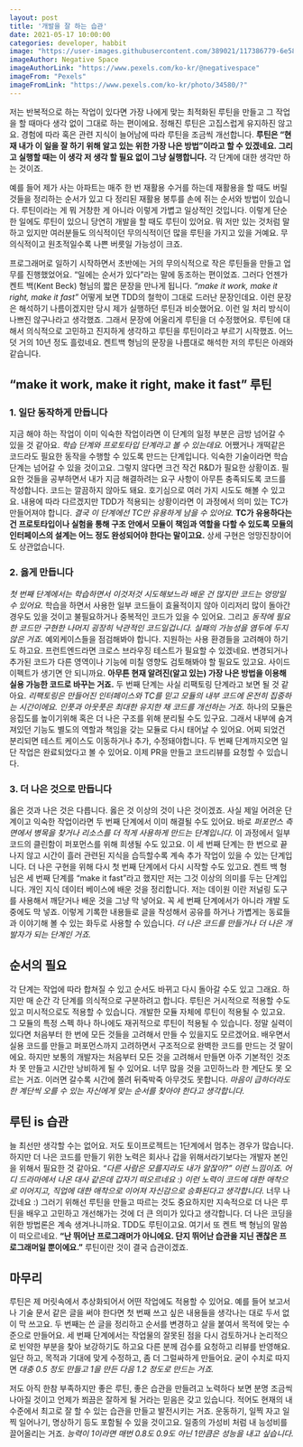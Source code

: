 ```yaml
---
layout: post
title: '개발을 잘 하는 습관'
date: 2021-05-17 10:00:00
categories: developer, habbit
image: "https://user-images.githubusercontent.com/389021/117386779-6e58e300-af22-11eb-87a5-748a0fb059ef.jpg"
imageAuthor: Negative Space
imageAuthorLink: "https://www.pexels.com/ko-kr/@negativespace"
imageFrom: "Pexels"
imageFromLink: "https://www.pexels.com/ko-kr/photo/34580/?"
---
```


저는 반복적으로 하는 작업이 있다면 가장 나에게 맞는 최적화된 루틴을 만들고 그 작업을 할 때마다 생각 없이 그대로 하는 편이에요. 정해진 루틴은 고집스럽게 유지하진 않고요. 경험에 따라 혹은 관련 지식이 늘어남에 따라 루틴을 조금씩 개선합니다. **루틴은 “현재 내가 이 일을 잘 하기 위해 알고 있는 위한 가장 나은 방법”이라고 할 수 있겠네요. 그리고 실행할 때는 이 생각 저 생각 할 필요 없이 그냥 실행합니다.** 각 단계에 대한 생각만 하는 것이죠.

예를 들어 제가 사는 아파트는 매주 한 번 재활용 수거를 하는데 재활용을 할 때도 버릴 것들을 정리하는 순서가 있고 다 정리된 재활용 봉투를 손에 쥐는 순서와 방법이 있습니다. 루틴이라는 게 뭐 거창한 게 아니라 이렇게 가볍고 일상적인 것입니다. 이렇게 단순한 일에도 루틴이 있으니 당연히 개발을 할 때도 루틴이 있어요. 뭐 저만 있는 것처럼 말하고 있지만 여러분들도 의식적이던 무의식적이던 많을 루틴을 가지고 있을 거예요. 무의식적이고 원초적일수록 나쁜 버릇일 가능성이 크죠.

프로그래머로 일하기 시작하면서 초반에는 거의 무의식적으로 작은 루틴들을 만들고 업무를 진행했었어요.  “일에는 순서가 있다”라는 말에 동조하는 편이었죠. 그러다 언젠가 켄트 백(Kent Beck) 형님의 짧은 문장을 만나게 됩니다. *“make it work, make it right, make it fast”* 어떻게 보면 TDD의 철학이 그대로 드러난 문장인데요. 이런 문장은 해석하기 나름이겠지만 당시 제가 실행하던 루틴과 비슷했어요. 이런 일 처리 방식이 나쁘진 않구나라고 생각했죠. 그래서 문장에 어울리게 루틴을 더 수정했어요. 루틴에 대해서 의식적으로 고민하고 진지하게 생각하고 루틴을 루틴이라고 부르기 시작했죠. 어느덧 거의 10년 정도 흘렀네요. 켄트백 형님의 문장을 나름대로 해석한 저의 루틴은 아래와 같습니다.

## “make it work, make it right, make it fast” 루틴

### 1. 일단 동작하게 만듭니다

지금 해야 하는 작업이 이미 익숙한 작업이라면 이 단계의 일정 부분은 금방 넘어갈 수 있을 것 같아요. *학습 단계와 프로토타입 단계라고 볼 수 있는데요.* 어쨌거나 개떡같은 코드라도 필요한 동작을 수행할 수 있도록 만드는 단계입니다. 익숙한 기술이라면 학습 단계는 넘어갈 수 있을 것이고요. 그렇지 않다면 크건 작건 R&D가 필요한 상황이죠. 필요한 것들을 공부하면서 내가 지금 해결하려는 요구 사항이 아무튼 충족되도록 코드를 작성합니다. 코드는 깔끔하지 않아도 돼요. 호기심으로 여러 가지 시도도 해볼 수 있고요. 내용에 따라 다르겠지만 TDD가 적용되는 상황이라면 이 과정에서 의미 있는 TC가 만들어져야 합니다. *결국 이 단계에선 TC만 유용하게 남을 수 있어요.* **TC가 유용하다는 건 프로토타입이나 실험을 통해 구조 안에서 모듈이 책임과 역할을 다할 수 있도록 모듈의 인터페이스의 설계는 어느 정도 완성되어야 한다는 말이고요.** 상세 구현은 엉망진창이어도 상관없습니다.

### 2. 옳게 만듭니다

*첫 번째 단계에서는 학습하면서 이것저것 시도해보느라 배운 건 많지만 코드는 엉망일 수 있어요.* 학습을 하면서 사용한 일부 코드들이 효율적이지 않아 이리저리 많이 돌아간 경우도 있을 것이고 불필요하거나 중복적인 코드가 있을 수 있어요. 그리고 *동작에 필요한 코드만 구현한 나머지 굉장히 낙관적인 코드일겁니다. 실패의 가능성을 염두에 두지 않은 거죠.* 예외케이스들을 점검해봐야 합니다. 지원하는 사용 환경들을 고려해야 하기도 하고요. 프런트엔드라면 크로스 브라우징 테스트가 필요할 수 있겠네요. 변경되거나 추가된 코드가 다른 영역이나 기능에 미칠 영향도 검토해봐야 할 필요도 있고요. 사이드 이펙트가 생기면 안 되니까요. **아무튼 현재 알려진(알고 있는) 가장 나은 방법을 이용해 실용 가능한 코드로 바꾸는 거죠.**
두 번째 단계는 사실 리팩토링 단계라고 보면 될 것 같아요. *리팩토링은 만들어진 인터페이스와 TC를 믿고 모듈의 내부 코드에 온전히 집중하는 시간이에요. 인풋과 아웃풋은 최대한 유지한 채 코드를 개선하는 거죠.* 하나의 모듈은 응집도를 높이기위해 혹은 더 나은 구조를 위해 분리될 수도 있구요. 그래서 내부에 숨겨져있던 기능도 별도의 역할과 책임을 갖는 모듈로 다시 태어날 수 있어요.  어찌 되었건 분리되면 테스트 케이스도 이동하거나 추가, 수정돼야합니다.  두 번째 단계까지오면 일단 작업은 완료되었다고 볼 수 있어요. 이제 PR을 만들고 코드리뷰를 요청할 수 있습니다.

### 3. 더 나은 것으로 만듭니다

옳은 것과 나은 것은 다릅니다. 옳은 것 이상의 것이 나은 것이겠죠. 사실 제일 어려운 단계이고 익숙한 작업이라면 두 번째 단계에서 이미 해결될 수도 있어요. 바로 *퍼포먼스 측면에서 병목을 찾거나 리소스를 더 적게 사용하게 만드는 단계입니다.* 이 과정에서 일부 코드의 클린함이 퍼포먼스를 위해 희생될 수도 있고요. 이 세 번째 단계는 한 번으로 끝나지 않고 시간이 흘러 관련된 지식을 습득할수록 계속 추가 작업이 있을 수 있는 단계입니다. 더 나은 구현을 위해 다시 첫 번째 단계에서 다시 시작할 수도 있고요.
켄트 백 형님은 세 번째 단계를 “make it fast”라고 했지만 저는 그것 이상의 의미를 두는 단계입니다. 개인 지식 데이터 베이스에 배운 것을 정리합니다. 저는 데이원 이란 저널링 도구를 사용해서 깨닫거나 배운 것을 그냥 막 넣어요. 꼭 세 번째 단계에서가 아니라 개발 도중에도 막 넣죠. 이렇게 기록한 내용들로 글을 작성해서 공유를 하거나 가볍게는 동료들과 이야기해 볼 수 있는 화두로 사용할 수 있습니다. *더 나은 코드를 만들거나 더 나은 개발자가 되는 단계인 거죠.*

## 순서의 필요

각 단계는 작업에 따라 합쳐질 수 있고 순서도 바뀌고 다시 돌아갈 수도 있고 그래요. 하지만 매 순간 각 단계를 의식적으로 구분하려고 합니다. 루틴은 거시적으로 적용할 수도 있고 미시적으로도 적용할 수 있습니다. 개발한 모듈 자체에 루틴이 적용될 수 있고요. 그 모듈의 특정 스펙 하나 하나에도 재귀적으로 루틴이 적용될 수 있습니다.
정말 실력이 있다면 처음부터 한 번에 모든 것들을 고려해서 만들 수 있을지도 모르겠어요. 배우면서 실용 코드를 만들고 퍼포먼스까지 고려하면서 구조적으로 완벽한 코드를 만드는 것 말이에요. 하지만 보통의 개발자는 처음부터 모든 것을 고려해서 만들면 아주 기본적인 것조차 못 만들고 시간만 낭비하게 될 수 있어요. 너무 많을 것을 고민하느라 한 계단도 못 오르는 거죠. 이러면 갈수록 시간에 쫄려 뒤죽박죽 아무것도 못합니다. *마음이 급하더라도 한 계단씩 오를 수 있는 자신에게 맞는 순서를 찾아야 한다고 생각합니다.*

## 루틴 is 습관

늘 최선만 생각할 수는 없어요. 저도 토이프로젝트는 1단계에서 멈추는 경우가 많습니다. 하지만 더 나은 코드를 만들기 위한 노력은 회사나 갑을 위해서라기보다는 개발자 본인을 위해서 필요한 것 같아요. *“다른 사람은 모를지라도 내가 알잖아?” 이런 느낌이죠. 어디 드라마에서 나온 대사 같은데 갑자기 떠오르네요 :) 이런 노력이 코드에 대한 애착으로 이어지고, 직업에 대한 애착으로 이어져 자신감으로 승화된다고 생각합니다.* 너무 나갔네요 :) 그러기 위해선 루틴을 만들고 따르는 것도 중요하지만 지속적으로 더 나은 루틴을 배우고 고민하고 개선해가는 것에 더 큰 의미가 있다고 생각합니다. 더 나은 코딩을 위한 방법론은 계속 생겨나니까요. TDD도 루틴이고요. 여기서 또 켄트 백 형님의 말씀이 떠오르네요. **“난 뛰어난 프로그래머가 아니에요. 단지 뛰어난 습관을 지닌 괜찮은 프로그래머일 뿐이에요.”** 루틴이란 것이 결국 습관이겠죠.

## 마무리

루틴은 제 머릿속에서 추상화되어서 어떤 작업에도 적용할 수 있어요. 예를 들어 보고서나 기술 문서 같은 글을 써야 한다면 첫 번째 쓰고 싶은 내용들을 생각나는 대로 두서 없이 막 쓰고요. 두 번째는 쓴 글을 정리하고 순서를 변경하고 살을 붙여서 목적에 맞는 수준으로 만들어요. 세 번째 단계에서는 작업물의 잘못된 점을 다시 검토하거나 논리적으로 빈약한 부분을 찾아 보강하기도 하고요 다른 분께 검수를 요청하고 리뷰를 반영해요. 일단 하고, 목적과 기대에 맞게 수정하고, 좀 더 그럴싸하게 만들어요. 굳이 수치로 따지면 *대충 0.5 정도 만들고 1을 만든 다음 1.2 정도로 만드는 거죠.*

저도 아직 한참 부족하지만 좋은 루틴, 좋은 습관을 만들려고 노력하다 보면 분명 조금씩 나아질 것이고 언제가 쬐끔은 잘하게 될 거라는 믿음은 갖고 있습니다. 적어도 현재의 내 수준에서 최고로 잘 할 수 있는 습관을 만들고 발전시키는 거죠.  운동하기, 일찍 자고 일찍 일어나기, 명상하기 등도 포함될 수 있을 것이고요. 일종의 가성비 처럼 내 능성비를 끌어올리는 거죠. *능력이 1이라면 매번 0.8도 0.9도 아닌 1만큼은 성능을 내고 싶습니다.*
